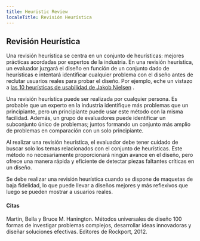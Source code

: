 ```yaml
---
title: Heuristic Review
localeTitle: Revisión Heurística
---
```

## Revisión Heurística

Una revisión heurística se centra en un conjunto de heurísticas: mejores prácticas acordadas por expertos de la industria. En una revisión heurística, un evaluador juzgará el diseño en función de un conjunto dado de heurísticas e intentará identificar cualquier problema con el diseño antes de reclutar usuarios reales para probar el diseño. Por ejemplo, eche un vistazo a [las 10 heurísticas de usabilidad de Jakob Nielsen](https://www.nngroup.com/articles/ten-usability-heuristics/) .

Una revisión heurística puede ser realizada por cualquier persona. Es probable que un experto en la industria identifique más problemas que un principiante, pero un principiante puede usar este método con la misma facilidad. Además, un grupo de evaluadores puede identificar un subconjunto único de problemas; juntos formando un conjunto más amplio de problemas en comparación con un solo principiante.

Al realizar una revisión heurística, el evaluador debe tener cuidado de buscar solo los temas relacionados con el conjunto de heurísticas. Este método no necesariamente proporcionará ningún avance en el diseño, pero ofrece una manera rápida y eficiente de detectar piezas faltantes críticas en un diseño.

Se debe realizar una revisión heurística cuando se dispone de maquetas de baja fidelidad, lo que puede llevar a diseños mejores y más reflexivos que luego se pueden mostrar a usuarios reales.

#### Citas

Martin, Bella y Bruce M. Hanington. Métodos universales de diseño 100 formas de investigar problemas complejos, desarrollar ideas innovadoras y diseñar soluciones efectivas. Editores de Rockport, 2012.